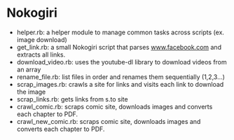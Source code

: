 # Nokogiri

- helper.rb: a helper module to manage common tasks across scripts (ex. image download)
- get_link.rb: a small Nokogiri script that parses www.facebook.com and extracts all links.
- download_video.rb: uses the youtube-dl library to download videos from an array
- rename_file.rb: list files in order and renames them sequentially (1,2,3...)
- scrap_images.rb: crawls a site for links and visits each link to download the image
- scrap_links.rb: gets links from s.to site
- crawl_comic.rb: scraps comic site, downloads images and converts each chapter to PDF.
- crawl_new_comic.rb: scraps comic site, downloads images and converts each chapter to PDF. 

